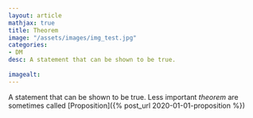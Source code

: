 ```yaml
---
layout: article
mathjax: true
title: Theorem
image: "/assets/images/img_test.jpg"
categories:
- DM
desc: A statement that can be shown to be true.
 
imagealt: 
---
```


A statement that can be shown to be true.
Less important *theorem* are sometimes called [Proposition]({% post_url 2020-01-01-proposition %})